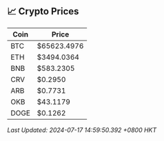 ## 📈 Crypto Prices

| Coin | Price |
| ---- | ----- |
| BTC | $65623.4976 |
| ETH | $3494.0364 |
| BNB | $583.2305 |
| CRV | $0.2950 |
| ARB | $0.7731 |
| OKB | $43.1179 |
| DOGE | $0.1262 |

_Last Updated: 2024-07-17 14:59:50.392 +0800 HKT_